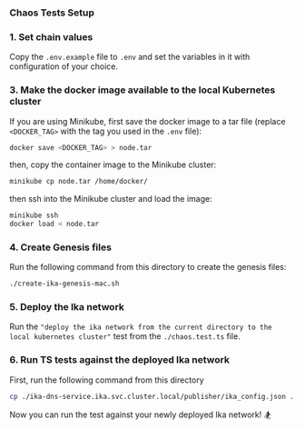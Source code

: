 ### Chaos Tests Setup

### 1. Set chain values
Copy the `.env.example` file to `.env` and set the variables in it with configuration of your choice.

### 3. Make the docker image available to the local Kubernetes cluster
If you are using Minikube, first save the docker image to a tar file (replace `<DOCKER_TAG>` with the tag you used in the `.env` file):
```bash
docker save <DOCKER_TAG> > node.tar
```
then, copy the container image to the Minikube cluster:
```bash
minikube cp node.tar /home/docker/
```
then ssh into the Minikube cluster and load the image:
```bash
minikube ssh
docker load < node.tar
```

### 4. Create Genesis files
Run the following command from this directory to create the genesis files:
```bash
./create-ika-genesis-mac.sh
```

### 5. Deploy the Ika network
Run the `"deploy the ika network from the current directory to the local kubernetes cluster"` test from the 
`./chaos.test.ts` file.

### 6. Run TS tests against the deployed Ika network
First, run the following command from this directory
```bash
cp ./ika-dns-service.ika.svc.cluster.local/publisher/ika_config.json ../../../../ika_config.json 
```
Now you can run the test against your newly deployed Ika network! 🏂
